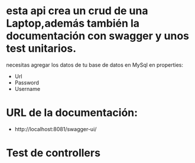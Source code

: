 # esta api crea un crud de una Laptop,además también la documentación con swagger y unos test unitarios.

necesitas agregar los datos de tu base de datos en MySql en properties:
* Url
* Password
* Username

# URL de la documentación:
* http://localhost:8081/swagger-ui/

# Test de controllers

